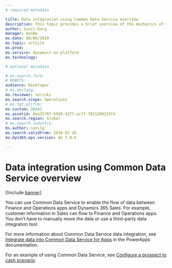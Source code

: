 ```yaml
---
# required metadata

title: Data integration using Common Data Service overview
description: This topic provides a brief overview of the mechanics of synchronous and asynchronous integration.
author: Sunil-Garg
manager: AnnBe
ms.date: 08/06/2019
ms.topic: article
ms.prod: 
ms.service: dynamics-ax-platform
ms.technology: 

# optional metadata

# ms.search.form: 
# ROBOTS: 
audience: Developer
# ms.devlang: 
ms.reviewer: sericks
ms.search.scope: Operations
# ms.tgt_pltfrm: 
ms.custom: 26441
ms.assetid: 8aa25787-5920-4277-acff-7011200133f4
ms.search.region: Global
# ms.search.industry: 
ms.author: sunilg
ms.search.validFrom: 2016-02-28
ms.dyn365.ops.version: AX 7.0.0

---
```


# Data integration using Common Data Service overview

[!include [banner](../includes/banner.md)]

You can use Common Data Service to enable the flow of data between Finance and Operations apps and Dynamics 365 Sales. For example, customer information in Sales can flow to Finance and Operations apps. You don’t have to manually move the data or use a third-party data integration tool.

For more information about Common Data Service data integration, see [Integrate data into Common Data Service for Apps](https://docs.microsoft.com/powerapps/administrator/data-integrator) in the PowerApps documentation.

For an example of using Common Data Service, see [Configure a prospect to cash scenario](../../supply-chain/sales-marketing/prospect-to-cash.md).
